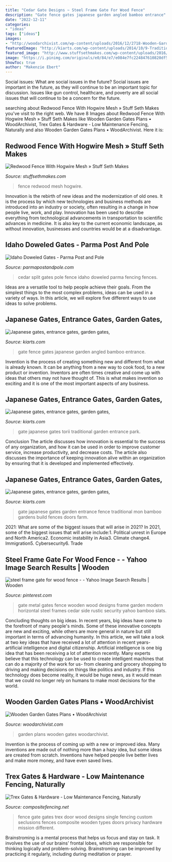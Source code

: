 ```yaml
---
title: "Cedar Gate Designs ~ Steel Frame Gate For Wood Fence"
description: "Gate fence gates japanese garden angled bamboo entrance"
date: "2022-12-11"
categories:
- "ideas"
tags: ["ideas"]
images:
- "http://woodarchivist.com/wp-content/uploads/2016/12/2718-Wooden-Garden-Gates-Plans-2.jpg"
featuredImage: "http://kiarts.com/wp-content/uploads/2014/10/9-Traditional-Japanese-torii-gate-in-public-park1-400x284.jpg"
featured_image: "http://www.stuffsethmakes.com/wp-content/uploads/2016/05/24-540-post/ZachFence02.jpg"
image: "https://i.pinimg.com/originals/e0/84/e7/e084e7fc224847610820df55de03e7ad.jpg"
ShowToc: true
author: "Makenzie Ebert"
---
```



Social issues: What are social issues in the future?
Social issues are important in the future, as they will continue to be an important topic for discussion. Issues like gun control, healthcare, and poverty are all social issues that will continue to be a concern for the future.

	

		
searching about Redwood Fence With Hogwire Mesh » Stuff Seth Makes you've visit to the right web. We have 8 Images about Redwood Fence With Hogwire Mesh » Stuff Seth Makes like Wooden Garden Gates Plans • WoodArchivist, Trex Gates &amp; Hardware - Low Maintenance Fencing, Naturally and also Wooden Garden Gates Plans • WoodArchivist. Here it is:
		
    
## Redwood Fence With Hogwire Mesh » Stuff Seth Makes

<img loading=lazy src="http://www.stuffsethmakes.com/wp-content/uploads/2016/05/24-540-post/ZachFence02.jpg" onerror="this.onerror=null;this.src='https://tse3.mm.bing.net/th?id=OIP.EocgBxCU5VYvG1vjdt8HEAHaE8&amp;pid=15.1';" alt="Redwood Fence With Hogwire Mesh » Stuff Seth Makes">

_Source: stuffsethmakes.com_

>fence redwood mesh hogwire. 

	

Innovation is the rebirth of new ideas and the modernization of old ones. It is the process by which new technologies and business methods are introduced into an industry or society, often resulting in a change in how people live, work, and play. Innovation has been used to describe everything from technological advancements in transportation to scientific advances in medicine. It is also key to the current economic landscape, as without innovation, businesses and countries would be at a disadvantage.

    
## Idaho Doweled Gates - Parma Post And Pole

<img loading=lazy src="https://parmapostandpole.com/images/galleries/split-cedar-gates/DSCF3593.jpg" onerror="this.onerror=null;this.src='https://tse1.mm.bing.net/th?id=OIP.aDRBkqRYVGvhKBeN0gxikwHaFj&amp;pid=15.1';" alt="Idaho Doweled Gates - Parma Post and Pole">

_Source: parmapostandpole.com_

>cedar split gates pole fence idaho doweled parma fencing fences. 

	

Ideas are a versatile tool to help people achieve their goals. From the simplest things to the most complex problems, ideas can be used in a variety of ways. In this article, we will explore five different ways to use ideas to solve problems.

    
## Japanese Gates, Entrance Gates, Garden Gates,

<img loading=lazy src="http://kiarts.com/wp-content/uploads/2014/10/Gate-and-fence-angled-view-1-400x284.jpg" onerror="this.onerror=null;this.src='https://tse4.mm.bing.net/th?id=OIP.NzHXOAUSdh74L2Kq-kFpIQAAAA&amp;pid=15.1';" alt="Japanese gates, entrance gates, garden gates,">

_Source: kiarts.com_

>gate fence gates japanese garden angled bamboo entrance. 

	

Invention is the process of creating something new and different from what is already known. It can be anything from a new way to cook food, to a new product or invention. Inventors are often times creative and come up with ideas that others may not have thought of. This is what makes invention so exciting and it is one of the most important aspects of any business.

    
## Japanese Gates, Entrance Gates, Garden Gates,

<img loading=lazy src="http://kiarts.com/wp-content/uploads/2014/10/9-Traditional-Japanese-torii-gate-in-public-park1-400x284.jpg" onerror="this.onerror=null;this.src='https://tse2.mm.bing.net/th?id=OIP.4OIspP52J5uVoWCfE--AWwAAAA&amp;pid=15.1';" alt="Japanese gates, entrance gates, garden gates,">

_Source: kiarts.com_

>gate japanese gates torii traditional garden entrance park. 

	

Conclusion
The article discusses how innovation is essential to the success of any organization, and how it can be used in order to improve customer service, increase productivity, and decrease costs. The article also discusses the importance of keeping innovation alive within an organization by ensuring that it is developed and implemented effectively.

    
## Japanese Gates, Entrance Gates, Garden Gates,

<img loading=lazy src="http://kiarts.com/wp-content/uploads/2014/10/4-Entrance-gate-to-Japanese-garden-and-teahouse-mon.jpg" onerror="this.onerror=null;this.src='https://tse4.mm.bing.net/th?id=OIP.Llie_Aicqz1uZ_e24_EnoQHaGB&amp;pid=15.1';" alt="Japanese gates, entrance gates, garden gates,">

_Source: kiarts.com_

>gate japanese gates garden entrance fence traditional mon bamboo gardens build fences doors farm. 

	

2021: What are some of the biggest issues that will arise in 2021?
In 2021, some of the biggest issues that will arise include:1. Political unrest in Europe and North America2. Economic instability in Asia3. Climate change4. Immigration5. Cybersecurity6. Trade
    
## Steel Frame Gate For Wood Fence - - Yahoo Image Search Results | Wooden

<img loading=lazy src="https://i.pinimg.com/originals/e0/84/e7/e084e7fc224847610820df55de03e7ad.jpg" onerror="this.onerror=null;this.src='https://tse3.mm.bing.net/th?id=OIP.GfQae9vJlIE9KVVjtPCaJQAAAA&amp;pid=15.1';" alt="steel frame gate for wood fence - - Yahoo Image Search Results | Wooden">

_Source: pinterest.com_

>gate metal gates fence wooden wood designs frame garden modern horizontal steel frames cedar side rustic security yahoo bamboo slats. 

	

Concluding thoughts on big ideas.
In recent years, big ideas have come to the forefront of many people's minds. Some of these innovative concepts are new and exciting, while others are more general in nature but still important in terms of advancing humanity. In this article, we will take a look at two key ideas that have received a lot of attention in recent years- artificial intelligence and digital citizenship. 
Artificial intelligence is one big idea that has been receiving a lot of attention recently. Many experts believe that this technology can be used to create intelligent machines that can do a majority of the work for us- from cleaning and grocery shopping to driving and making decisions on things like politics and industry. If this technology does become reality, it would be huge news, as it would mean that we could no longer rely on humans to make most decisions for the world.

    
## Wooden Garden Gates Plans • WoodArchivist

<img loading=lazy src="http://woodarchivist.com/wp-content/uploads/2016/12/2718-Wooden-Garden-Gates-Plans-2.jpg" onerror="this.onerror=null;this.src='https://tse3.mm.bing.net/th?id=OIP.7De5uBouOg5mi68BW0BYzgHaKX&amp;pid=15.1';" alt="Wooden Garden Gates Plans • WoodArchivist">

_Source: woodarchivist.com_

>garden plans wooden gates woodarchivist. 

	

Invention is the process of coming up with a new or improved idea. Many inventions are made out of nothing more than a hazy idea, but some ideas are created from scratch. Inventions have helped people live better lives and make more money, and have even saved lives.

    
## Trex Gates &amp; Hardware - Low Maintenance Fencing, Naturally

<img loading=lazy src="http://www.compositefencing.net/wp-content/uploads/2010/03/trex-seclusions-custom-single-fence-gate-big-008.jpg" onerror="this.onerror=null;this.src='https://tse4.mm.bing.net/th?id=OIP.ddNXPVLW_1dtI5JPpyKayAHaHX&amp;pid=15.1';" alt="Trex Gates &amp; Hardware - Low Maintenance Fencing, Naturally">

_Source: compositefencing.net_

>fence gate gates trex door wood designs single fencing custom seclusions fences composite wooden types doors privacy hardware mission different. 

	

Brainstroming is a mental process that helps us focus and stay on task. It involves the use of our brains’ frontal lobes, which are responsible for thinking logically and problem-solving. Brainstroming can be improved by practicing it regularly, including during meditation or prayer.

